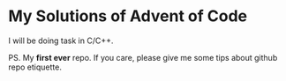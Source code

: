 # My Solutions of Advent of Code
I will be doing task in C/C++.

PS. My **first ever** repo. If you care, please give me some tips about github repo etiquette.
